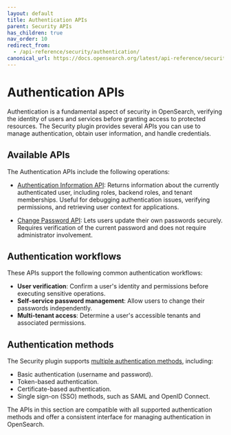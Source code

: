 ```yaml
---
layout: default
title: Authentication APIs
parent: Security APIs
has_children: true
nav_order: 10
redirect_from:
  - /api-reference/security/authentication/
canonical_url: https://docs.opensearch.org/latest/api-reference/security/authentication/index/
---
```


# Authentication APIs

Authentication is a fundamental aspect of security in OpenSearch, verifying the identity of users and services before granting access to protected resources. The Security plugin provides several APIs you can use to manage authentication, obtain user information, and handle credentials.

## Available APIs

The Authentication APIs include the following operations:

- [Authentication Information API]({{site.url}}{{site.baseurl}}/api-reference/security/authentication/auth-info/): Returns information about the currently authenticated user, including roles, backend roles, and tenant memberships. Useful for debugging authentication issues, verifying permissions, and retrieving user context for applications.

- [Change Password API]({{site.url}}{{site.baseurl}}/api-reference/security/authentication/change-password/): Lets users update their own passwords securely. Requires verification of the current password and does not require administrator involvement.

## Authentication workflows

These APIs support the following common authentication workflows:

- **User verification**: Confirm a user's identity and permissions before executing sensitive operations.
- **Self-service password management**: Allow users to change their passwords independently.
- **Multi-tenant access**: Determine a user's accessible tenants and associated permissions.

## Authentication methods

The Security plugin supports [multiple authentication methods]({{site.url}}{{site.baseurl}}/security/authentication-backends/authc-index/), including:

- Basic authentication (username and password).
- Token-based authentication.
- Certificate-based authentication.
- Single sign-on (SSO) methods, such as SAML and OpenID Connect.

The APIs in this section are compatible with all supported authentication methods and offer a consistent interface for managing authentication in OpenSearch.
